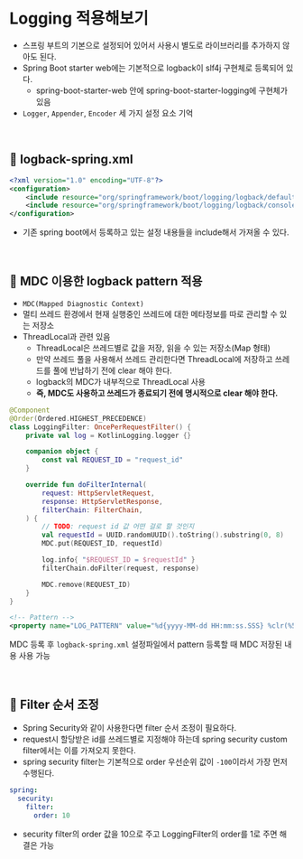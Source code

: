 # Logging 적용해보기

- 스프링 부트의 기본으로 설정되어 있어서 사용시 별도로 라이브러리를 추가하지 않아도 된다.
- Spring Boot starter web에는 기본적으로 logback이 slf4j 구현체로 등록되어 있다.  
  - spring-boot-starter-web 안에 spring-boot-starter-logging에 구현체가 있음
- `Logger`, `Appender`, `Encoder` 세 가지 설정 요소 기억

<br>

## :pushpin: logback-spring.xml

```xml
<?xml version="1.0" encoding="UTF-8"?>
<configuration>
    <include resource="org/springframework/boot/logging/logback/defaults.xml"/>
    <include resource="org/springframework/boot/logging/logback/console-appender.xml"/>
</configuration>
```
- 기존 spring boot에서 등록하고 있는 설정 내용들을 include해서 가져올 수 있다.

<br>

## :pushpin: MDC 이용한 logback pattern 적용

- `MDC(Mapped Diagnostic Context)`
- 멀티 쓰레드 환경에서 현재 실행중인 쓰레드에 대한 메타정보를 따로 관리할 수 있는 저장소
- ThreadLocal과 관련 있음
  - ThreadLocal은 쓰레드별로 값을 저장, 읽을 수 있는 저장소(Map 형태)
  - 만약 쓰레드 풀을 사용해서 쓰레드 관리한다면 ThreadLocal에 저장하고 쓰레드를 풀에 반납하기 전에 clear 해야 한다.
  - logback의 MDC가 내부적으로 ThreadLocal 사용
  - **즉, MDC도 사용하고 쓰레드가 종료되기 전에 명시적으로 clear 해야 한다.**

```kotlin
@Component
@Order(Ordered.HIGHEST_PRECEDENCE)
class LoggingFilter: OncePerRequestFilter() {
    private val log = KotlinLogging.logger {}

    companion object {
        const val REQUEST_ID = "request_id"
    }

    override fun doFilterInternal(
        request: HttpServletRequest,
        response: HttpServletResponse,
        filterChain: FilterChain,
    ) {
        // TODO: request id 값 어떤 걸로 할 것인지
        val requestId = UUID.randomUUID().toString().substring(0, 8)
        MDC.put(REQUEST_ID, requestId)

        log.info{ "$REQUEST_ID = $requestId" }
        filterChain.doFilter(request, response)

        MDC.remove(REQUEST_ID)
    }
}
```
```xml
<!-- Pattern -->
<property name="LOG_PATTERN" value="%d{yyyy-MM-dd HH:mm:ss.SSS} %clr(%5level) [%15.15t] [%X{request_id}] %clr(%-40.40logger{39}){cyan} : %m%n%wEx"/>
```
MDC 등록 후 `logback-spring.xml` 설정파일에서 pattern 등록할 때 MDC 저장된 내용 사용 가능

<br>

## :pushpin: Filter 순서 조정
- Spring Security와 같이 사용한다면 filter 순서 조정이 필요하다.
- request시 할당받은 id를 쓰레드별로 지정해야 하는데 spring security custom filter에서는 이를 가져오지 못한다.
- spring security filter는 기본적으로 order 우선순위 값이 `-100`이라서 가장 먼저 수행된다.

```yaml
spring:
  security:
    filter:
      order: 10
```
- security filter의 order 값을 10으로 주고 LoggingFilter의 order를 1로 주면 해결은 가능
